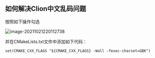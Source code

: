 ## 如何解决Clion中文乱码问题

按照如下操作勾选

![image-20211021220112738](https://gitee.com/song-zhangyao/mapdepot1/raw/master/typora/202110212201669.png)

并在CMakeLists.txt文件中添加如下代码：

```
set(CMAKE_CXX_FLAGS "${CMAKE_CXX_FLAGS} -Wall -fexec-charset=GBK")
```

